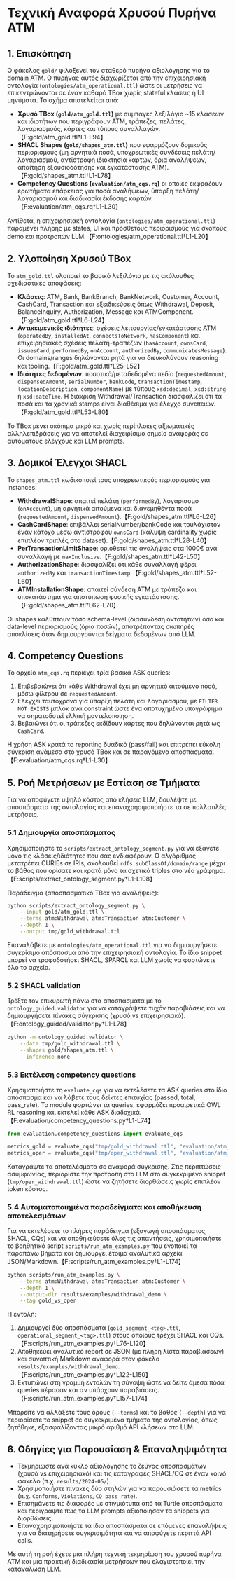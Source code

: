 # Τεχνική Αναφορά Χρυσού Πυρήνα ATM

## 1. Επισκόπηση
Ο φάκελος `gold/` φιλοξενεί τον σταθερό πυρήνα αξιολόγησης για το domain ATM. Ο πυρήνας αυτός διαχωρίζεται από την επιχειρησιακή οντολογία (`ontologies/atm_operational.ttl`) ώστε οι μετρήσεις να επικεντρώνονται σε έναν καθαρό TBox χωρίς stateful κλάσεις ή UI μηνύματα. Το σχήμα αποτελείται από:

- **Χρυσό TBox (`gold/atm_gold.ttl`)** με συμπαγές λεξιλόγιο ~15 κλάσεων και ιδιοτήτων που περιγράφουν ATM, τράπεζες, πελάτες, λογαριασμούς, κάρτες και τύπους συναλλαγών.【F:gold/atm_gold.ttl†L1-L94】
- **SHACL Shapes (`gold/shapes_atm.ttl`)** που εφαρμόζουν δομικούς περιορισμούς (μη αρνητικά ποσά, υποχρεωτικές συνδέσεις πελάτη/λογαριασμού, αντίστροφη ιδιοκτησία καρτών, όρια αναλήψεων, απαίτηση εξουσιοδότησης και εγκατάστασης ATM).【F:gold/shapes_atm.ttl†L1-L78】
- **Competency Questions (`evaluation/atm_cqs.rq`)** οι οποίες εκφράζουν ερωτήματα επάρκειας για ποσά αναλήψεων, ύπαρξη πελάτη/λογαριασμού και διαδικασία έκδοσης καρτών.【F:evaluation/atm_cqs.rq†L1-L30】

Αντίθετα, η επιχειρησιακή οντολογία (`ontologies/atm_operational.ttl`) παραμένει πλήρης με states, UI και πρόσθετους περιορισμούς για σκοπούς demo και προτροπών LLM.【F:ontologies/atm_operational.ttl†L1-L20】

## 2. Υλοποίηση Χρυσού TBox
Το `atm_gold.ttl` υλοποιεί το βασικό λεξιλόγιο με τις ακόλουθες σχεδιαστικές αποφάσεις:

- **Κλάσεις**: ATM, Bank, BankBranch, BankNetwork, Customer, Account, CashCard, Transaction και εξειδικεύσεις όπως Withdrawal, Deposit, BalanceInquiry, Authorization, Message και ATMComponent.【F:gold/atm_gold.ttl†L6-L24】
- **Αντικειμενικές ιδιότητες**: σχέσεις λειτουργίας/εγκατάστασης ATM (`operatedBy`, `installedAt`, `connectsToNetwork`, `hasComponent`) και επιχειρησιακές σχέσεις πελάτη-τραπεζών (`hasAccount`, `ownsCard`, `issuesCard`, `performedBy`, `onAccount`, `authorizedBy`, `communicatesMessage`). Οι domains/ranges δηλώνονται ρητά για να διευκολύνουν reasoning και tooling.【F:gold/atm_gold.ttl†L25-L52】
- **Ιδιότητες δεδομένων**: ποσοτικά/μεταδεδομένα πεδίο (`requestedAmount`, `dispensedAmount`, `serialNumber`, `bankCode`, `transactionTimestamp`, `locationDescription`, `componentName`) με τύπους `xsd:decimal`, `xsd:string` ή `xsd:dateTime`. Η διάκριση Withdrawal/Transaction διασφαλίζει ότι τα ποσά και τα χρονικά stamps είναι διαθέσιμα για έλεγχο συνεπειών.【F:gold/atm_gold.ttl†L53-L80】

Το TBox μένει σκόπιμα μικρό και χωρίς περίπλοκες αξιωματικές αλληλεπιδράσεις για να αποτελεί διαχειρίσιμο σημείο αναφοράς σε αυτόματους ελέγχους και LLM prompts.

## 3. Δομικοί Έλεγχοι SHACL
Το `shapes_atm.ttl` κωδικοποιεί τους υποχρεωτικούς περιορισμούς για instances:

- **WithdrawalShape**: απαιτεί πελάτη (`performedBy`), λογαριασμό (`onAccount`), μη αρνητικά αιτούμενα και διανεμηθέντα ποσά (`requestedAmount`, `dispensedAmount`).【F:gold/shapes_atm.ttl†L6-L26】
- **CashCardShape**: επιβάλλει serialNumber/bankCode και τουλάχιστον έναν κάτοχο μέσω αντίστροφου `ownsCard` (κάλυψη cardinality χωρίς επιπλέον τριπλές στο dataset).【F:gold/shapes_atm.ttl†L28-L40】
- **PerTransactionLimitShape**: οριοθετεί τις αναλήψεις στα 1000€ ανά συναλλαγή με `maxInclusive`.【F:gold/shapes_atm.ttl†L42-L50】
- **AuthorizationShape**: διασφαλίζει ότι κάθε συναλλαγή φέρει `authorizedBy` και `transactionTimestamp`.【F:gold/shapes_atm.ttl†L52-L60】
- **ATMInstallationShape**: απαιτεί σύνδεση ATM με τράπεζα και υποκατάστημα για αποτύπωση φυσικής εγκατάστασης.【F:gold/shapes_atm.ttl†L62-L70】

Οι shapes καλύπτουν τόσο schema-level (διασύνδεση οντοτήτων) όσο και data-level περιορισμούς (όρια ποσών), αποτρέποντας σιωπηρές αποκλίσεις όταν δημιουργούνται δείγματα δεδομένων από LLM.

## 4. Competency Questions
Το αρχείο `atm_cqs.rq` περιέχει τρία βασικά ASK queries:

1. Επιβεβαιώνει ότι κάθε Withdrawal έχει μη αρνητικό αιτούμενο ποσό, μέσω φίλτρου σε `requestedAmount`.
2. Ελέγχει ταυτόχρονα για ύπαρξη πελάτη και λογαριασμού, με `FILTER NOT EXISTS` μπλοκ ανά constraint ώστε ένα αποτυχημένο υπογράφημα να σηματοδοτεί ελλιπή μοντελοποίηση.
3. Βεβαιώνει ότι οι τράπεζες εκδίδουν κάρτες που δηλώνονται ρητά ως `CashCard`.

Η χρήση ASK κρατά το reporting δυαδικό (pass/fail) και επιτρέπει εύκολη σύγκριση ανάμεσα στο χρυσό TBox και σε παραγόμενα αποσπάσματα.【F:evaluation/atm_cqs.rq†L1-L30】

## 5. Ροή Μετρήσεων με Εστίαση σε Τμήματα
Για να αποφύγετε υψηλό κόστος από κλήσεις LLM, δουλέψτε με αποσπάσματα της οντολογίας και επαναχρησιμοποιήστε τα σε πολλαπλές μετρήσεις.

### 5.1 Δημιουργία αποσπάσματος
Χρησιμοποιήστε το `scripts/extract_ontology_segment.py` για να εξάγετε μόνο τις κλάσεις/ιδιότητες που σας ενδιαφέρουν. Ο αλγόριθμος μετατρέπει CURIEs σε IRIs, ακολουθεί `rdfs:subClassOf/domain/range` μέχρι το βάθος που ορίσατε και κρατά μόνο τα σχετικά triples στο νέο γράφημα.【F:scripts/extract_ontology_segment.py†L1-L108】

Παράδειγμα (αποσπασματικό TBox για αναλήψεις):
```bash
python scripts/extract_ontology_segment.py \
    --input gold/atm_gold.ttl \
    --terms atm:Withdrawal atm:Transaction atm:Customer \
    --depth 1 \
    --output tmp/gold_withdrawal.ttl
```

Επαναλάβετε με `ontologies/atm_operational.ttl` για να δημιουργήσετε συγκρίσιμο απόσπασμα από την επιχειρησιακή οντολογία. Το ίδιο snippet μπορεί να τροφοδοτήσει SHACL, SPARQL και LLM χωρίς να φορτώνετε όλο το αρχείο.

### 5.2 SHACL validation
Τρέξτε τον επικυρωτή πάνω στα αποσπάσματα με το `ontology_guided.validator` για να καταγράψετε τυχόν παραβιάσεις και να δημιουργήσετε πίνακες σύγκρισης (χρυσό vs επιχειρησιακό).【F:ontology_guided/validator.py†L1-L78】

```bash
python -m ontology_guided.validator \
    --data tmp/gold_withdrawal.ttl \
    --shapes gold/shapes_atm.ttl \
    --inference none
```

### 5.3 Εκτέλεση competency questions
Χρησιμοποιήστε τη `evaluate_cqs` για να εκτελέσετε τα ASK queries στο ίδιο απόσπασμα και να λάβετε τους δείκτες επιτυχίας (passed, total, pass_rate). Το module φορτώνει τα queries, εφαρμόζει προαιρετικά OWL RL reasoning και εκτελεί κάθε ASK διαδοχικά.【F:evaluation/competency_questions.py†L1-L74】

```python
from evaluation.competency_questions import evaluate_cqs

metrics_gold = evaluate_cqs("tmp/gold_withdrawal.ttl", "evaluation/atm_cqs.rq")
metrics_oper = evaluate_cqs("tmp/oper_withdrawal.ttl", "evaluation/atm_cqs.rq")
```

Καταγράψτε τα αποτελέσματα σε αναφορά σύγκρισης. Στις περιπτώσεις ασυμφωνίας, περιορίστε την προτροπή στο LLM στο συγκεκριμένο snippet (`tmp/oper_withdrawal.ttl`) ώστε να ζητήσετε διορθώσεις χωρίς επιπλέον token κόστος.

### 5.4 Αυτοματοποιημένα παραδείγματα και αποθήκευση αποτελεσμάτων
Για να εκτελέσετε το πλήρες παράδειγμα (εξαγωγή αποσπάσματος, SHACL, CQs) και να αποθηκεύσετε όλες τις απαντήσεις, χρησιμοποιήστε το βοηθητικό script `scripts/run_atm_examples.py` που ενοποιεί τα παραπάνω βήματα και δημιουργεί έτοιμα αναλυτικά αρχεία JSON/Markdown.【F:scripts/run_atm_examples.py†L1-L174】

```bash
python scripts/run_atm_examples.py \
    --terms atm:Withdrawal atm:Transaction atm:Customer \
    --depth 1 \
    --output-dir results/examples/withdrawal_demo \
    --tag gold_vs_oper
```

Η εντολή:

1. Δημιουργεί δύο αποσπάσματα (`gold_segment_<tag>.ttl`, `operational_segment_<tag>.ttl`) στους οποίους τρέχει SHACL και CQs.【F:scripts/run_atm_examples.py†L76-L120】
2. Αποθηκεύει αναλυτικό report σε JSON (με πλήρη λίστα παραβιάσεων) και συνοπτική Markdown αναφορά στον φάκελο `results/examples/withdrawal_demo`.【F:scripts/run_atm_examples.py†L122-L150】
3. Εκτυπώνει στη γραμμή εντολών τη σύνοψη ώστε να δείτε άμεσα πόσα queries πέρασαν και αν υπάρχουν παραβιάσεις.【F:scripts/run_atm_examples.py†L157-L174】

Μπορείτε να αλλάξετε τους όρους (`--terms`) και το βάθος (`--depth`) για να περιορίσετε το snippet σε συγκεκριμένα τμήματα της οντολογίας, όπως ζητήθηκε, εξασφαλίζοντας μικρό αριθμό API κλήσεων στο LLM.

## 6. Οδηγίες για Παρουσίαση & Επαναληψιμότητα
- Τεκμηριώστε ανά κύκλο αξιολόγησης το ζεύγος αποσπασμάτων (χρυσό vs επιχειρησιακό) και τις καταγραφές SHACL/CQ σε έναν κοινό φάκελο (π.χ. `results/2024-05/`).
- Χρησιμοποιήστε πίνακες δύο στηλών για να παρουσιάσετε τα metrics (π.χ. `Conforms`, `Violations`, `CQ pass rate`).
- Επισημάνετε τις διαφορές με στιγμιότυπα από τα Turtle αποσπάσματα και περιγράψτε πώς τα LLM prompts αξιοποίησαν τα snippets για διορθώσεις.
- Επαναχρησιμοποιήστε τα ίδια αποσπάσματα σε επόμενες επαναλήψεις για να διατηρήσετε συγκρισιμότητα και να αποφύγετε περιττά API calls.

Με αυτή τη ροή έχετε μια πλήρη τεχνική τεκμηρίωση του χρυσού πυρήνα ATM και μια πρακτική διαδικασία μετρήσεων που ελαχιστοποιεί την κατανάλωση LLM.
